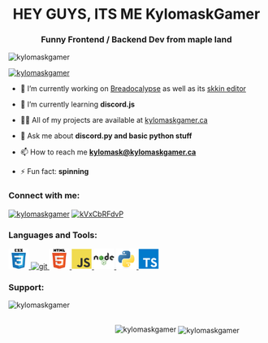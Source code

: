 <h1 align="center">HEY GUYS, ITS ME KylomaskGamer</h1>
<h3 align="center">Funny Frontend / Backend Dev from maple land</h3>

<p align="left"> <img src="https://komarev.com/ghpvc/?username=kylomaskgamer&label=Profile%20views&color=0e75b6&style=flat" alt="kylomaskgamer" /> </p>

<p align="left"> <a href="https://github.com/ryo-ma/github-profile-trophy"><img src="https://github-profile-trophy.vercel.app/?username=kylomaskgamer" alt="kylomaskgamer" /></a> </p>

- 🔭 I’m currently working on [Breadocalypse](https://github.com/KylomaskGamer/Breadocalypse) as well as its [skkin editor](https://github.com/KylomaskGamer/Breadocalypse-Skin-Editor)

- 🌱 I’m currently learning **discord.js**

- 👨‍💻 All of my projects are available at [kylomaskgamer.ca](kylomaskgamer.ca)

- 💬 Ask me about **discord.py and basic python stuff**

- 📫 How to reach me **kylomask@kylomaskgamer.ca**

- ⚡ Fun fact: **spinning**

<h3 align="left">Connect with me:</h3>
<p align="left">
<a href="https://www.youtube.com/c/kylomaskgamer" target="blank"><img align="center" src="https://raw.githubusercontent.com/rahuldkjain/github-profile-readme-generator/master/src/images/icons/Social/youtube.svg" alt="kylomaskgamer" height="30" width="40" /></a>
<a href="https://discord.gg/kVxCbRFdvP" target="blank"><img align="center" src="https://raw.githubusercontent.com/rahuldkjain/github-profile-readme-generator/master/src/images/icons/Social/discord.svg" alt="kVxCbRFdvP" height="30" width="40" /></a>
</p>

<h3 align="left">Languages and Tools:</h3>
<p align="left"> <a href="https://www.w3schools.com/css/" target="_blank" rel="noreferrer"> <img src="https://raw.githubusercontent.com/devicons/devicon/master/icons/css3/css3-original-wordmark.svg" alt="css3" width="40" height="40"/> </a> <a href="https://git-scm.com/" target="_blank" rel="noreferrer"> <img src="https://www.vectorlogo.zone/logos/git-scm/git-scm-icon.svg" alt="git" width="40" height="40"/> </a> <a href="https://www.w3.org/html/" target="_blank" rel="noreferrer"> <img src="https://raw.githubusercontent.com/devicons/devicon/master/icons/html5/html5-original-wordmark.svg" alt="html5" width="40" height="40"/> </a> <a href="https://developer.mozilla.org/en-US/docs/Web/JavaScript" target="_blank" rel="noreferrer"> <img src="https://raw.githubusercontent.com/devicons/devicon/master/icons/javascript/javascript-original.svg" alt="javascript" width="40" height="40"/> </a> <a href="https://nodejs.org" target="_blank" rel="noreferrer"> <img src="https://raw.githubusercontent.com/devicons/devicon/master/icons/nodejs/nodejs-original-wordmark.svg" alt="nodejs" width="40" height="40"/> </a> <a href="https://www.python.org" target="_blank" rel="noreferrer"> <img src="https://raw.githubusercontent.com/devicons/devicon/master/icons/python/python-original.svg" alt="python" width="40" height="40"/> </a> <a href="https://www.typescriptlang.org/" target="_blank" rel="noreferrer"> <img src="https://raw.githubusercontent.com/devicons/devicon/master/icons/typescript/typescript-original.svg" alt="typescript" width="40" height="40"/> </a> </p>

<h3 align="left">Support:</h3>
<p><a href="https://www.buymeacoffee.com/kylomaskgamer"> <img align="left" src="https://cdn.buymeacoffee.com/buttons/v2/default-yellow.png" height="50" width="210" alt="kylomaskgamer" /></a></p><br><br>

<p><img align="left" src="https://github-readme-stats.vercel.app/api/top-langs?username=kylomaskgamer&show_icons=true&locale=en&layout=compact" alt="kylomaskgamer" /></p>

<p>&nbsp;<img align="center" src="https://github-readme-stats.vercel.app/api?username=kylomaskgamer&show_icons=true&locale=en" alt="kylomaskgamer" /></p>

